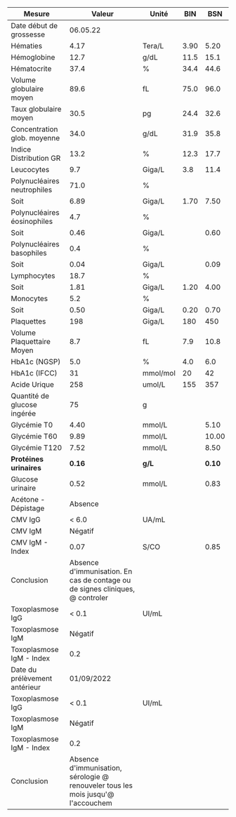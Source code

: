 |            Mesure           |                                     Valeur                                     |  Unité | BIN|   BSN  |
|-----------------------------|--------------------------------------------------------------------------------|--------|----|--------|
|   Date début de grossesse   |                                    06.05.22                                    |        |    |        |
|           Hématies          |                                      4.17                                      | Tera/L |3.90|  5.20  |
|         Hémoglobine         |                                      12.7                                      |  g/dL  |11.5|  15.1  |
|         Hématocrite         |                                      37.4                                      |    %   |34.4|  44.6  |
|   Volume globulaire moyen   |                                      89.6                                      |   fL   |75.0|  96.0  |
|    Taux globulaire moyen    |                                      30.5                                      |   pg   |24.4|  32.6  |
| Concentration glob. moyenne |                                      34.0                                      |  g/dL  |31.9|  35.8  |
|    Indice Distribution GR   |                                      13.2                                      |    %   |12.3|  17.7  |
|          Leucocytes         |                                       9.7                                      | Giga/L | 3.8|  11.4  |
| Polynucléaires neutrophiles |                                      71.0                                      |    %   |    |        |
|             Soit            |                                      6.89                                      | Giga/L |1.70|  7.50  |
| Polynucléaires éosinophiles |                                       4.7                                      |    %   |    |        |
|             Soit            |                                      0.46                                      | Giga/L |    |  0.60  |
|  Polynucléaires basophiles  |                                       0.4                                      |    %   |    |        |
|             Soit            |                                      0.04                                      | Giga/L |    |  0.09  |
|         Lymphocytes         |                                      18.7                                      |    %   |    |        |
|             Soit            |                                      1.81                                      | Giga/L |1.20|  4.00  |
|          Monocytes          |                                       5.2                                      |    %   |    |        |
|             Soit            |                                      0.50                                      | Giga/L |0.20|  0.70  |
|          Plaquettes         |                                       198                                      | Giga/L | 180|   450  |
|  Volume Plaquettaire Moyen  |                                       8.7                                      |   fL   | 7.9|  10.8  |
|        HbA1c  (NGSP)        |                                       5.0                                      |    %   | 4.0|   6.0  |
|        HbA1c  (IFCC)        |                                       31                                       |mmol/mol| 20 |   42   |
|         Acide Urique        |                                       258                                      | umol/L | 155|   357  |
| Quantité de glucose ingérée |                                       75                                       |    g   |    |        |
|         Glycémie T0         |                                      4.40                                      | mmol/L |    |  5.10  |
|         Glycémie T60        |                                      9.89                                      | mmol/L |    |  10.00 |
|        Glycémie T120        |                                      7.52                                      | mmol/L |    |  8.50  |
|   **Protéines urinaires**   |                                    **0.16**                                    | **g/L**|    |**0.10**|
|       Glucose urinaire      |                                      0.52                                      | mmol/L |    |  0.83  |
|     Acétone - Dépistage     |                                     Absence                                    |        |    |        |
|           CMV IgG           |                                      < 6.0                                     |  UA/mL |    |        |
|           CMV IgM           |                                     Négatif                                    |        |    |        |
|       CMV IgM - Index       |                                      0.07                                      |  S/CO  |    |  0.85  |
|          Conclusion         |  Absence d'immunisation. En cas de contage ou de signes cliniques, @ controler |        |    |        |
|       Toxoplasmose IgG      |                                      < 0.1                                     |  UI/mL |    |        |
|       Toxoplasmose IgM      |                                     Négatif                                    |        |    |        |
|   Toxoplasmose IgM - Index  |                                       0.2                                      |        |    |        |
|Date du prélèvement antérieur|                                   01/09/2022                                   |        |    |        |
|       Toxoplasmose IgG      |                                      < 0.1                                     |  UI/mL |    |        |
|       Toxoplasmose IgM      |                                     Négatif                                    |        |    |        |
|   Toxoplasmose IgM - Index  |                                       0.2                                      |        |    |        |
|          Conclusion         |Absence d'immunisation, sérologie @ renouveler tous les mois jusqu'@ l'accouchem|        |    |        |